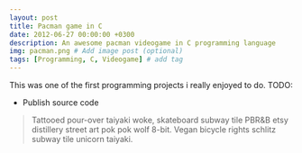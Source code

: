 ```yaml
---
layout: post
title: Pacman game in C
date: 2012-06-27 00:00:00 +0300
description: An awesome pacman videogame in C programming language
img: pacman.png # Add image post (optional)
tags: [Programming, C, Videogame] # add tag
---
```

This was one of the first programming projects i really enjoyed to do.
TODO:
- Publish source code

>Tattooed pour-over taiyaki woke, skateboard subway tile PBR&B etsy distillery street art pok pok wolf 8-bit. Vegan bicycle rights schlitz subway tile unicorn taiyaki.
